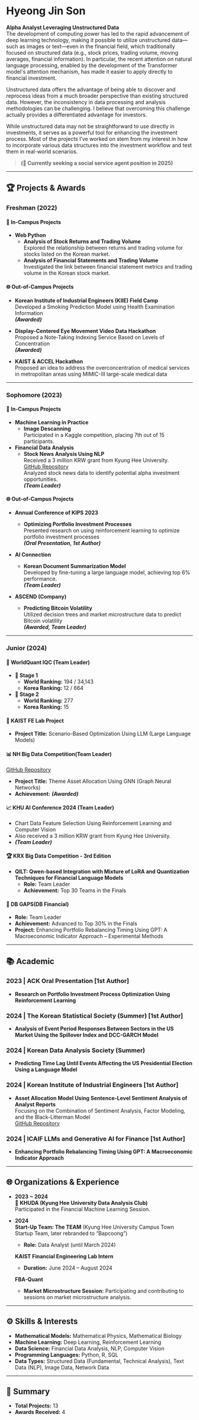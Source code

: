 # Hyeong Jin Son

**Alpha Analyst Leveraging Unstructured Data**  
The development of computing power has led to the rapid advancement of deep learning technology, making it possible to utilize unstructured data—such as images or text—even in the financial field, which traditionally focused on structured data (e.g., stock prices, trading volume, moving averages, financial information). In particular, the recent attention on natural language processing, enabled by the development of the Transformer model's attention mechanism, has made it easier to apply directly to financial investment.

Unstructured data offers the advantage of being able to discover and reprocess ideas from a much broader perspective than existing structured data. However, the inconsistency in data processing and analysis methodologies can be challenging. I believe that overcoming this challenge actually provides a differentiated advantage for investors.

While unstructured data may not be straightforward to use directly in investments, it serves as a powerful tool for enhancing the investment process. Most of the projects I’ve worked on stem from my interest in how to incorporate various data structures into the investment workflow and test them in real-world scenarios.

> **(📌 Currently seeking a social service agent position in 2025)**

---

## 🏆 Projects & Awards

### Freshman (2022)

#### 📌 In-Campus Projects
- **Web Python**
  - **Analysis of Stock Returns and Trading Volume**  
    Explored the relationship between returns and trading volume for stocks listed on the Korean market.
  - **Analysis of Financial Statements and Trading Volume**  
    Investigated the link between financial statement metrics and trading volume in the Korean stock market.

#### 🌐 Out-of-Campus Projects
- **Korean Institute of Industrial Engineers (KIIE) Field Camp**  
  Developed a Smoking Prediction Model using Health Examination Information  
  **_(Awarded)_**

- **Display-Centered Eye Movement Video Data Hackathon**  
  Proposed a Note-Taking Indexing Service Based on Levels of Concentration  
  **_(Awarded)_**

- **KAIST & ACCEL Hackathon**  
  Proposed an idea to address the overconcentration of medical services in metropolitan areas using MIMIC-III large-scale medical data

---

### Sophomore (2023)

#### 📌 In-Campus Projects
- **Machine Learning in Practice**
  - **Image Descanning**  
    Participated in a Kaggle competition, placing 7th out of 15 participants.
- **Financial Data Analysis**
  - **Stock News Analysis Using NLP**  
    Received a 3 million KRW grant from Kyung Hee University.  
    [GitHub Repository](https://github.com/Fromson99/sentiment-real-score)  
    Analyzed stock news data to identify potential alpha investment opportunities.  
    **_(Team Leader)_**

#### 🌐 Out-of-Campus Projects
- **Annual Conference of KIPS 2023**
  - **Optimizing Portfolio Investment Processes**  
    Presented research on using reinforcement learning to optimize portfolio investment processes  
    **_(Oral Presentation, 1st Author)_**

- **AI Connection**
  - **Korean Document Summarization Model**  
    Developed by fine-tuning a large language model, achieving top 6% performance.  
    **_(Team Leader)_**

- **ASCEND (Company)**
  - **Predicting Bitcoin Volatility**  
    Utilized decision trees and market microstructure data to predict Bitcoin volatility  
    **_(Awarded, Team Leader)_**

---

### Junior (2024)

#### 🤖 WorldQuant IQC (Team Leader)
- **🥇 Stage 1**
  - **World Ranking:** 194 / 34,143  
  - **Korea Ranking:** 12 / 664  
- **🥈 Stage 2**
  - **World Ranking:** 277  
  - **Korea Ranking:** 15  

#### 🧪 KAIST FE Lab Project
- **Project Title:** Scenario-Based Optimization Using LLM (Large Language Models)

#### 📊 NH Big Data Competition(Team Leader)
[GitHub Repository](https://github.com/Fromson99/GNN_portfolio_allocation)  
- **Project Title:** Theme Asset Allocation Using GNN (Graph Neural Networks)  
- **Achievement:** **_(Awarded)_**

#### 📈 KHU AI Conference 2024 (Team Leader)
- Chart Data Feature Selection Using Reinforcement Learning and Computer Vision
- Also received a 3 million KRW grant from Kyung Hee University.  
- **_(Team Leader)_**

#### 🏆 KRX Big Data Competition - 3rd Edition
- **QILT: Qwen-based Integration with Mixture of LoRA and Quantization Techniques for Financial Language Models**  
  - **Role:** Team Leader  
  - **Achievement:** Top 30 Teams in the Finals

#### 🔎 DB GAPS(DB Financial)
- **Role:** Team Leader  
- **Achievement:** Advanced to Top 30% in the Finals  
- **Project:** Enhancing Portfolio Rebalancing Timing Using GPT: A Macroeconomic Indicator Approach – Experimental Methods

---

## 📚 Academic

### 2023 | ACK Oral Presentation [1st Author]
- **Research on Portfolio Investment Process Optimization Using Reinforcement Learning**

### 2024 | The Korean Statistical Society (Summer) [1st Author]
- **Analysis of Event Period Responses Between Sectors in the US Market Using the Spillover Index and DCC-GARCH Model**

### 2024 | Korean Data Analysis Society (Summer)
- **Predicting Time Lag Until Events Affecting the US Presidential Election Using a Language Model**

### 2024 | Korean Institute of Industrial Engineers [1st Author]
- **Asset Allocation Model Using Sentence-Level Sentiment Analysis of Analyst Reports**  
  Focusing on the Combination of Sentiment Analysis, Factor Modeling, and the Black-Litterman Model  
  [GitHub Repository](https://github.com/Fromson99/sentiment_black_litterman_model)

### 2024 | ICAIF LLMs and Generative AI for Finance [1st Author]
- **Enhancing Portfolio Rebalancing Timing Using GPT: A Macroeconomic Indicator Approach**

---

## 🌐 Organizations & Experience

- **2023 ~ 2024**  
  🧮 **KHUDA (Kyung Hee University Data Analysis Club)**  
  Participated in the Financial Machine Learning Session.

- **2024**  
  **Start-Up Team: The TEAM** (Kyung Hee University Campus Town Startup Team, later rebranded to “Bapcoong”)  
  - **Role:** Data Analyst (until March 2024)  

  **KAIST Financial Engineering Lab Intern**  
  - **Duration:** June 2024 – August 2024  

  **FBA-Quant**  
  - **Market Microstructure Session:** Participating and contributing to sessions on market microstructure analysis.

---

## ⚙️ Skills & Interests

- **Mathematical Models:** Mathematical Physics, Mathematical Biology  
- **Machine Learning:** Deep Learning, Reinforcement Learning  
- **Data Science:** Financial Data Analysis, NLP, Computer Vision  
- **Programming Languages:** Python, R, SQL  
- **Data Types:** Structured Data (Fundamental, Technical Analysis), Text Data (NLP), Image Data, Network Data

---

## 🔖 Summary

- **Total Projects:** 13  
- **Awards Received:** 4  
